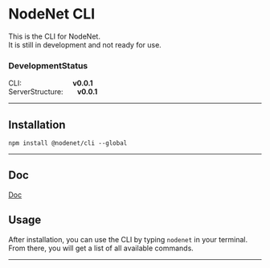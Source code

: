 # NodeNet CLI

This is the CLI for NodeNet. \
It is still in development and not ready for use.

### DevelopmentStatus

CLI:&emsp;&emsp;&emsp;&emsp;&emsp;&emsp;&emsp; **v0.0.1** \
ServerStructure:&emsp;&emsp;**v0.0.1**

---

## Installation

`npm install @nodenet/cli --global`

---

## Doc

[Doc](github.com/BertschMario/NodeNet/wiki)

## Usage

After installation, you can use the CLI by typing `nodenet` in your terminal. \
From there, you will get a list of all available commands.

---
